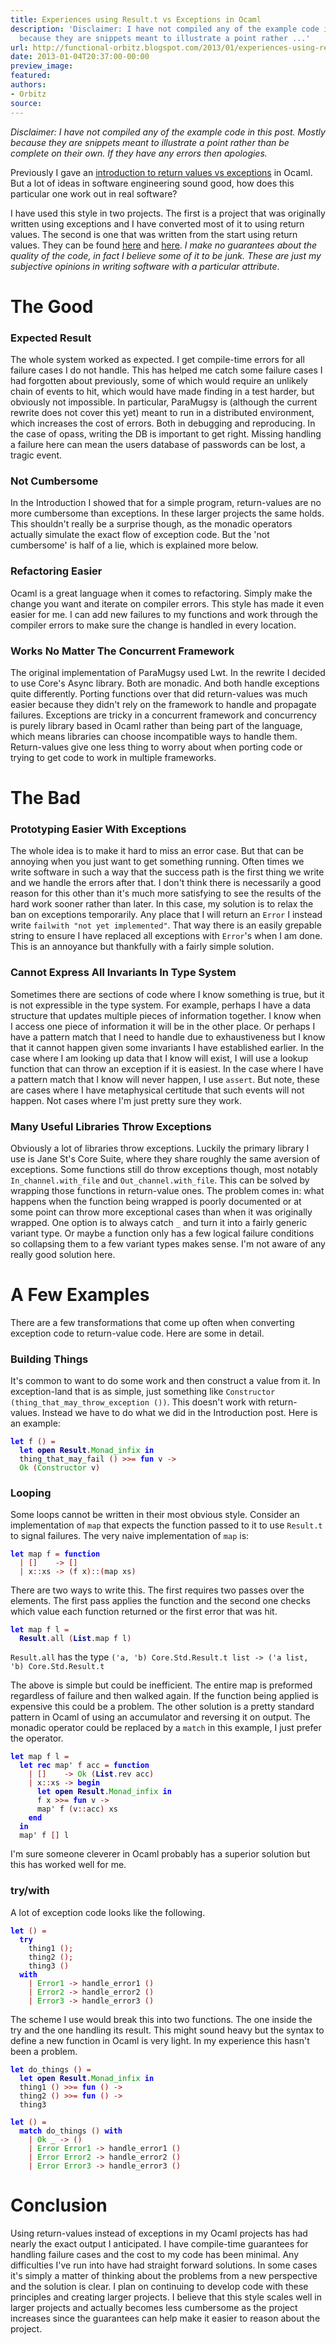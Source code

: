 ```yaml
---
title: Experiences using Result.t vs Exceptions in Ocaml
description: 'Disclaimer: I have not compiled any of the example code in this post.  Mostly
  because they are snippets meant to illustrate a point rather ...'
url: http://functional-orbitz.blogspot.com/2013/01/experiences-using-resultt-vs-exceptions.html
date: 2013-01-04T20:37:00-00:00
preview_image:
featured:
authors:
- Orbitz
source:
---
```


<p>
<i>Disclaimer: I have not compiled any of the example code in this post.  Mostly because they are snippets meant to illustrate a point rather than be complete on their own.  If they have any errors then apologies.</i>
</p>

<p>
Previously I gave an <a href="http://functional-orbitz.blogspot.se/2013/01/introduction-to-resultt-vs-exceptions.html">introduction to return values vs exceptions</a> in Ocaml.  But a lot of ideas in software engineering sound good, how does this particular one work out in real software?
</p>

<p>
I have used this style in two projects.  The first is a project that was originally written using exceptions and I have converted most of it to using return values.  The second is one that was written from the start using return values.  They can be found <a href="http://code.google.com/p/para-mugsy/">here</a> and <a href="https://github.com/orbitz/opass">here</a>.  <i>I make no guarantees about the quality of the code, in fact I believe some of it to be junk.  These are just my subjective opinions in writing software with a particular attribute</i>.
</p>

<h1>The Good</h1>
<h3>Expected Result</h3>
<p>
The whole system worked as expected.  I get compile-time errors for all failure cases I do not handle.  This has helped me catch some failure cases I had forgotten about previously, some of which would require an unlikely chain of events to hit, which would have made finding in a test harder, but obviously not impossible.  In particular, ParaMugsy is (although the current rewrite does not cover this yet) meant to run in a distributed environment, which increases the cost of errors.  Both in debugging and reproducing.  In the case of opass, writing the DB is important to get right. Missing handling a failure here can mean the users database of passwords can be lost, a tragic event.
</p>

<h3>Not Cumbersome</h3>
<p>
In the Introduction I showed that for a simple program, return-values are no more cumbersome than exceptions.  In these larger projects the same holds. This shouldn't really be a surprise though, as the monadic operators actually simulate the exact flow of exception code.  But the 'not cumbersome' is half of a lie, which is explained more below.
</p>

<h3>Refactoring Easier</h3>
<p>
Ocaml is a great language when it comes to refactoring.  Simply make the change you want and iterate on compiler errors.  This style has made it even easier for me.  I can add new failures to my functions and work through the compiler errors to make sure the change is handled in every location.
</p>

<h3>Works No Matter The Concurrent Framework</h3>
<p>
The original implementation of ParaMugsy used Lwt.  In the rewrite I decided to use Core's Async library.  Both are monadic.  And both handle exceptions quite differently.  Porting functions over that did return-values was much easier because they didn't rely on the framework to handle and propagate failures.  Exceptions are tricky in a concurrent framework and concurrency is purely library based in Ocaml rather than being part of the language, which means libraries can choose incompatible ways to handle them.  Return-values give one less thing to worry about when porting code or trying to get code to work in multiple frameworks.
</p>

<h1>The Bad</h1>
<h3>Prototyping Easier With Exceptions</h3>
<p>
The whole idea is to make it hard to miss an error case.  But that can be annoying when you just want to get something running.  Often times we write software in such a way that the success path is the first thing we write and we handle the errors after that.  I don't think there is necessarily a good reason for this other than it's much more satisfying to see the results of the hard work sooner rather than later.  In this case, my solution is to relax the ban on exceptions temporarily.  Any place that I will return an <code>Error</code> I instead write <code>failwith &quot;not yet implemented&quot;</code>.  That way there is an easily grepable string to ensure I have replaced all exceptions with <code>Error</code>'s when I am done.  This is an annoyance but thankfully with a fairly simple solution.
</p>

<h3>Cannot Express All Invariants In Type System</h3>
<p>
Sometimes there are sections of code where I know something is true, but it is not expressible in the type system.  For example, perhaps I have a data structure that updates multiple pieces of information together.  I know when I access one piece of information it will be in the other place.  Or perhaps I have a pattern match that I need to handle due to exhaustiveness but I know that it cannot happen given some invariants I have established earlier.  In the case where I am looking up data that I know will exist, I will use a lookup function that can throw an exception if it is easiest.  In the case where I have a pattern match that I know will never happen, I use <code>assert</code>.  But note, these are cases where I have metaphysical certitude that such events will not happen.  Not cases where I'm just pretty sure they work.
</p>

<h3>Many Useful Libraries Throw Exceptions</h3>
<p>
Obviously a lot of libraries throw exceptions.  Luckily the primary library I use is Jane St's Core Suite, where they share roughly the same aversion of exceptions.  Some functions still do throw exceptions though, most notably <code>In_channel.with_file</code> and <code>Out_channel.with_file</code>.  This can be solved by wrapping those functions in return-value ones.  The problem comes in: what happens when the function being wrapped is poorly documented or at some point can throw more exceptional cases than when it was originally wrapped.  One option is to always catch <code>_</code> and turn it into a fairly generic variant type.  Or maybe a function only has a few logical failure conditions so collapsing them to a few variant types makes sense.  I'm not aware of any really good solution here.
</p>

<h1>A Few Examples</h1>
<p>
There are a few transformations that come up often when converting exception code to return-value code.  Here are some in detail.
</p>

<h3>Building Things</h3>
<p>
It's common to want to do some work and then construct a value from it.  In exception-land that is as simple, just something like <code>Constructor (thing_that_may_throw_exception ())</code>.  This doesn't work with return-values.  Instead we have to do what we did in the Introduction post.  Here is an example:
</p>

<pre><code><b><font color="#0000FF">let</font></b> f <font color="#990000">()</font> <font color="#990000">=</font>
  <b><font color="#0000FF">let</font></b> <b><font color="#000080">open</font></b> <b><font color="#000080">Result</font></b><font color="#990000">.</font><font color="#009900">Monad_infix</font> <b><font color="#0000FF">in</font></b>
  thing_that_may_fail <font color="#990000">()</font> <font color="#990000">&gt;&gt;=</font> <b><font color="#0000FF">fun</font></b> v <font color="#990000">-&gt;</font>
  <font color="#009900">Ok</font> <font color="#990000">(</font><font color="#009900">Constructor</font> v<font color="#990000">)</font>
</code></pre>

<h3>Looping</h3>
<p>
Some loops cannot be written in their most obvious style.  Consider an implementation of <code>map</code> that expects the function passed to it to use <code>Result.t</code> to signal failures.  The very naive implementation of <code>map</code> is:
</p>

<pre><code><b><font color="#0000FF">let</font></b> map f <font color="#990000">=</font> <b><font color="#0000FF">function</font></b>
  <font color="#990000">|</font> <font color="#990000">[]</font>    <font color="#990000">-&gt;</font> <font color="#990000">[]</font>
  <font color="#990000">|</font> x<font color="#990000">::</font>xs <font color="#990000">-&gt;</font> <font color="#990000">(</font>f x<font color="#990000">)::(</font>map xs<font color="#990000">)</font>
</code></pre>

<p>
There are two ways to write this.  The first requires two passes over the elements.  The first pass applies the function and the second one checks which value each function returned or the first error that was hit.
</p>

<pre><code><b><font color="#0000FF">let</font></b> map f l <font color="#990000">=</font>
  <b><font color="#000080">Result</font></b><font color="#990000">.</font>all <font color="#990000">(</font><b><font color="#000080">List</font></b><font color="#990000">.</font>map f l<font color="#990000">)</font>
</code></pre>

<p>
<code>Result.all</code> has the type <code>('a, 'b) Core.Std.Result.t list -&gt; ('a list, 'b) Core.Std.Result.t</code>
</p>

<p>
The above is simple but could be inefficient. The entire map is preformed regardless of failure and then walked again.  If the function being applied is expensive this could be a problem.  The other solution is a pretty standard pattern in Ocaml of using an accumulator and reversing it on output.  The monadic operator could be replaced by a <code>match</code> in this example, I just prefer the operator.
</p>

<pre><code><b><font color="#0000FF">let</font></b> map f l <font color="#990000">=</font>
  <b><font color="#0000FF">let</font></b> <b><font color="#0000FF">rec</font></b> map' f acc <font color="#990000">=</font> <b><font color="#0000FF">function</font></b>
    <font color="#990000">|</font> <font color="#990000">[]</font>    <font color="#990000">-&gt;</font> <font color="#009900">Ok</font> <font color="#990000">(</font><b><font color="#000080">List</font></b><font color="#990000">.</font>rev acc<font color="#990000">)</font>
    <font color="#990000">|</font> x<font color="#990000">::</font>xs <font color="#990000">-&gt;</font> <b><font color="#0000FF">begin</font></b>
      <b><font color="#0000FF">let</font></b> <b><font color="#000080">open</font></b> <b><font color="#000080">Result</font></b><font color="#990000">.</font><font color="#009900">Monad_infix</font> <b><font color="#0000FF">in</font></b>
      f x <font color="#990000">&gt;&gt;=</font> <b><font color="#0000FF">fun</font></b> v <font color="#990000">-&gt;</font>
      map' f <font color="#990000">(</font>v<font color="#990000">::</font>acc<font color="#990000">)</font> xs
    <b><font color="#0000FF">end</font></b>
  <b><font color="#0000FF">in</font></b>
  map' f <font color="#990000">[]</font> l
</code></pre>

<p>
I'm sure someone cleverer in Ocaml probably has a superior solution but this has worked well for me.
</p>

<h3>try/with</h3>
<p>
A lot of exception code looks like the following.
</p>

<pre><code><b><font color="#0000FF">let</font></b> <font color="#990000">()</font> <font color="#990000">=</font>
  <b><font color="#0000FF">try</font></b>
    thing1 <font color="#990000">();</font>
    thing2 <font color="#990000">();</font>
    thing3 <font color="#990000">()</font>
  <b><font color="#0000FF">with</font></b>
    <font color="#990000">|</font> <font color="#009900">Error1</font> <font color="#990000">-&gt;</font> handle_error1 <font color="#990000">()</font>
    <font color="#990000">|</font> <font color="#009900">Error2</font> <font color="#990000">-&gt;</font> handle_error2 <font color="#990000">()</font>
    <font color="#990000">|</font> <font color="#009900">Error3</font> <font color="#990000">-&gt;</font> handle_error3 <font color="#990000">()</font>
</code></pre>

<p>
The scheme I use would break this into two functions.  The one inside the try and the one handling its result.  This might sound heavy but the syntax to define a new function in Ocaml is very light.  In my experience this hasn't been a problem.
</p>

<pre><code><b><font color="#0000FF">let</font></b> do_things <font color="#990000">()</font> <font color="#990000">=</font>
  <b><font color="#0000FF">let</font></b> <b><font color="#000080">open</font></b> <b><font color="#000080">Result</font></b><font color="#990000">.</font><font color="#009900">Monad_infix</font> <b><font color="#0000FF">in</font></b>
  thing1 <font color="#990000">()</font> <font color="#990000">&gt;&gt;=</font> <b><font color="#0000FF">fun</font></b> <font color="#990000">()</font> <font color="#990000">-&gt;</font>
  thing2 <font color="#990000">()</font> <font color="#990000">&gt;&gt;=</font> <b><font color="#0000FF">fun</font></b> <font color="#990000">()</font> <font color="#990000">-&gt;</font>
  thing3

<b><font color="#0000FF">let</font></b> <font color="#990000">()</font> <font color="#990000">=</font>
  <b><font color="#0000FF">match</font></b> do_things <font color="#990000">()</font> <b><font color="#0000FF">with</font></b>
    <font color="#990000">|</font> <font color="#009900">Ok</font> _ <font color="#990000">-&gt;</font> <font color="#990000">()</font>
    <font color="#990000">|</font> <font color="#009900">Error</font> <font color="#009900">Error1</font> <font color="#990000">-&gt;</font> handle_error1 <font color="#990000">()</font>
    <font color="#990000">|</font> <font color="#009900">Error</font> <font color="#009900">Error2</font> <font color="#990000">-&gt;</font> handle_error2 <font color="#990000">()</font>
    <font color="#990000">|</font> <font color="#009900">Error</font> <font color="#009900">Error3</font> <font color="#990000">-&gt;</font> handle_error3 <font color="#990000">()</font>
</code></pre>

<h1>Conclusion</h1>
<p>
Using return-values instead of exceptions in my Ocaml projects has had nearly the exact output I anticipated.  I have compile-time guarantees for handling failure cases and the cost to my code has been minimal.  Any difficulties I've run into have had straight forward solutions.  In some cases it's simply a matter of thinking about the problems from a new perspective and the solution is clear.  I plan on continuing to develop code with these principles and creating larger projects.  I believe that this style scales well in larger projects and actually becomes less cumbersome as the project increases since the guarantees can help make it easier to reason about the project.
</p>
